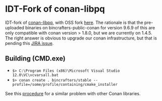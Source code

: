 # IDT-Fork of conan-libpq

IDT-fork of [conan-libpq](https://github.com/bincrafters/conan-libpq), with OSS fork [here](https://github.com/ilyakrasnovsky/conan-libpq). The rationale is that the pre-uploaded binaries on bincrafters-public-conan for version 9.6.9 of this are only compatible with conan version > 1.8.0, but we are currently on 1.4.5. The right answer is obvious to upgrade our conan infrastructure, but that is pending this [JIRA issue](https://jira.corp.idtus.com:8443/browse/CR-761). 

## Building (CMD.exe)

* `$> C:\Program Files (x86)\Microsoft Visual Studio 12.0\VC\vcvarsall.bat`
* `$> conan create . bincrafters/stable --profile=/some/profile/containing/cmake_installer`

See this [procedure](http://gitty.corp.idtus.com/core.low/app-logger/snippets/112) for a similar problem with other Conan libraries. 